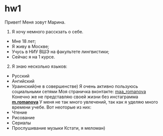 # hw1
Привет! Меня зовут Марина. 
1. Я хочу немного расскзать о себе.
+ Мне 18 лет;
+ Я живу в Москве;
+ Учусь в НИУ ВШЭ на факультете лингвистики;
+ Сейчас я на 1 курсе.
2. Я знаю несколько языков:
+ Русский
+ Ангийский
+ Ураинский(не в совершенстве) 
Я очень активно пользуюсь социальными сетями
Моя страничка вконтакте: 
[maa_romanova](https://vk.com/maa_romanova)
Конечно же не представляю своей жизни без инстаграмма
[__m.romanova__](https://www.instagram.com/__m.romanova__/)
У меня не так много увлечений, так как я уделяю много времени учебе.
Вот неоторые из них:
+ Чтение
+ Рисование
+ Сериалы
+ Прослушивание музыки 
 Кстати, я меломан)
